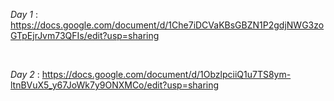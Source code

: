 *Day 1* : https://docs.google.com/document/d/1Che7iDCVaKBsGBZN1P2gdjNWG3zoGTpEjrJvm73QFIs/edit?usp=sharing

</br>

*Day 2* : https://docs.google.com/document/d/1ObzlpciiQ1u7TS8ym-ltnBVuX5_y67JoWk7y9ONXMCo/edit?usp=sharing
